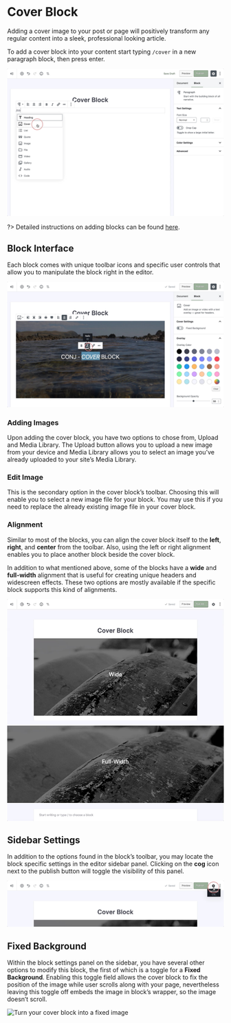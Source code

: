 # Cover Block

Adding a cover image to your post or page will positively transform any regular content into a sleek, professional looking article.

To add a cover block into your content start typing `/cover` in a new paragraph block, then press enter.

![Use the slash command /cover to insert a cover image](img/add-cover-block.jpg)

?> Detailed instructions on adding blocks can be found [here](adding-block).

## Block Interface

Each block comes with unique toolbar icons and specific user controls that allow you to manipulate the block right in the editor.

![The cover block offers many toolbar options](img/adding-image-to-cover-block.jpg)

### Adding Images

Upon adding the cover block, you have two options to chose from, Upload and Media Library. The Upload button allows you to upload a new image from your device and Media Library allows you to select an image you’ve already uploaded to your site’s Media Library.

### Edit Image

This is the secondary option in the cover block’s toolbar. Choosing this will enable you to select a new image file for your block. You may use this if you need to replace the already existing image file in your cover block.

### Alignment

Similar to most of the blocks, you can align the cover block itself to the **left**, **right**, and **center** from the toolbar. Also, using the left or right alignment enables you to place another block beside the cover block.

In addition to what mentioned above, some of the blocks have a **wide** and **full-width** alignment that is useful for creating unique headers and widescreen effects. These two options are mostly available if the specific block supports this kind of alignments. 

![Wide will simply break the bounding column, while full will reach to the sides of the page width](img/cover-block-align-wide-full.jpg)

## Sidebar Settings

In addition to the options found in the block’s toolbar, you may locate the block specific settings in the editor sidebar panel. Clicking on the **cog** icon next to the publish button will toggle the visibility of this panel.

![The block settings can be found in the sidebar](img/sidebar-settings-cover-block.jpg)

## Fixed Background

Within the block settings panel on the sidebar, you have several other options to modify this block, the first of which is a toggle for a **Fixed Background**. 
Enabling this toggle field allows the cover block to fix the position of the image while user scrolls along with your page, nevertheless leaving this toggle off embeds the image in block’s wrapper, so the image doesn’t scroll.

![Turn your cover block into a fixed image](img/cover-block-fixed-background.gif)
